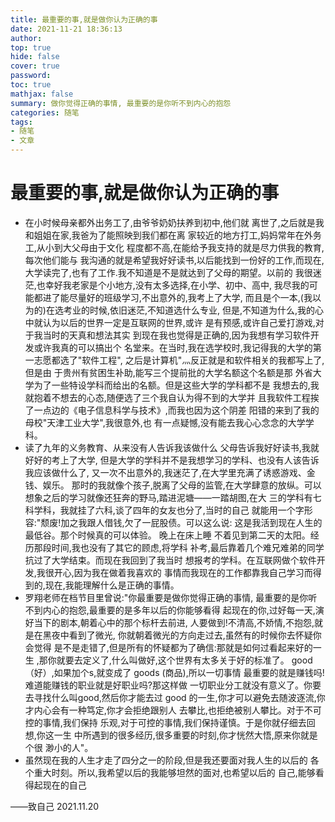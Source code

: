 ```yaml
---
title: 最重要的事,就是做你认为正确的事
date: 2021-11-21 18:36:13
author: 
top: true
hide: false
cover: true
password:
toc: true
mathjax: false
summary: 做你觉得正确的事情, 最重要的是你听不到内心的抱怨
categories: 随笔
tags:
- 随笔
- 文章
---
```


# 最重要的事,就是做你认为正确的事

- 在小时候母亲都外出务工了,由爷爷奶奶扶养到初中,他们就
离世了,之后就是我和姐姐在家,我爸为了能照映到我们都在离
家较近的地方打工,妈妈常年在外务工,从小到大父母由于文化
程度都不高,在能给予我支持的就是尽力供我的教育,每次他们能与
我沟通的就是希望我好好读书,以后能找到一份好的工作,而现在,
大学读完了,也有了工作.我不知道是不是就达到了父母的期望。以前的
我很迷茫,也幸好我老家是个小地方,没有太多选择,在小学、初中、高中,
我尽我的可能都进了能尽量好的班级学习,不出意外的,我考上了大学,
而且是个一本,(我以为的)在选考业的时候,依旧迷茫,不知道选什么专业,
但是,不知道为什么,我的心中就认为以后的世界一定是互联网的世界,或许
是有预感,或许自己爱打游戏,对于我当时的天真和想法其实
到现在我也觉得是正确的,因为我想有学习软件开发或许我真的可以搞出个
名堂来。在当时,我在选学校时,我记得我的大学的第一志愿都选了"软件工程",
之后是计算机"灬反正就是和软件相关的我都写上了,但是由
于贵州有贫困生补助,能写三个提前批的大学名额这个名额是那
外省大学为了一些特设学科而给出的名额。但是这些大学的学科都不是
我想去的,我就抱着不想去的心态,随便选了三个我自认为得不到的大学并
且我软件工程挨了一点边的《电子信息科学与技术》,而我也因为这个阴差
阳错的来到了我的母校"天津工业大学",我很意外,也
有一点疑憾,没有能去我心心念念的大学学科。
- 读了九年的义务教育、从来没有人告诉我该做什么
父母告诉我好好读书,我就好好的考上了大学,
但是大学的学科并不是我想学习的学科、也没有人该告诉我应该做什么了,
又一次不出意外的,我迷茫了,在大学里充满了诱惑游戏、金钱、娱乐。
那时的我就像个孩子,脱离了父母的监管,在大学肆意的放纵。可以
想象之后的学习就像还狂奔的野马,踏进泥塘——一踏胡图,在大
三的学科有七科学科，我就挂了六科,谈了四年的女友也分了,当时的自己
就能用一个字形容:"颓废!加之我跟人借钱,欠了一屁股债。可以这么说:
这是我活到现在人生的最低谷。那个时候真的可以体验。 晚上在床上睡
不着见到第二天的太阳。经历那段时间,我也没有了其它的顾虑,将学科
补考,最后靠着几个难兄难弟的同学抗过了大学结束。而现在我回到了我当时
想报考的学科。在互联网做个软件开发,我很开心,因为我在做着我喜欢的
事情而我现在的工作都靠我自己学习而得到的,现在,我能理解什么是正确的事情。
- 罗翔老师在档节目里曾说:"你最重要是做你觉得正确的事情,
最重要的是你听不到内心的抱怨,最重要的是多年以后的你能够看得
起现在的你,过好每一天,演好当下的剧本,朝着心中的那个标杆去前进,
人要做到!不清高,不娇情,不抱怨,就是在黑夜中看到了微光,
你就朝着微光的方向走过去,虽然有的时候你去怀疑你会觉得
是不是走错了,但是所有的怀疑都为了确信:那就是如何过看起来好的一生
,那你就要去定义了,什么叫做好,这个世界有太多关于好的标准了。
good（好）,如果加个s,就变成了 goods (商品),所以一切事情
最重要的就是赚钱吗!难道能赚钱的职业就是好职业吗?那这样做
一切职业分工就没有意义了。你要去寻找什么叫good,然后你才能去过 good
的一生,你才可以避免去随波逐流,你才内心会有一种笃定,你才会拒绝跟别人
去攀比,也拒绝被别人攀比。对于不可控的事情,我们保持
乐观,对于可控的事情,我们保持谨慎。于是你就仔细去回想,你这一生
中所遇到的很多经历,很多重要的时刻,你才恍然大悟,原来你就是个很
渺小的人"。
- 虽然现在我的人生才走了四分之一的阶段,但是我还要面对我人生的以后的
各个重大时刻。所以,我希望以后的我能够坦然的面对,也希望以后的
自己,能够看得起现在的自己

——致自己
2021.11.20